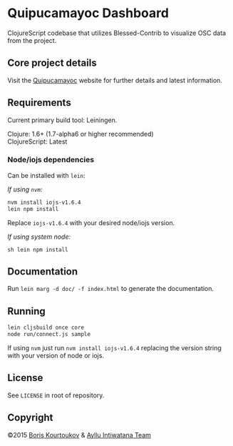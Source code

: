 # Quipucamayoc Dashboard

ClojureScript codebase that utilizes Blessed-Contrib to visualize OSC data from the project.

## Core project details

Visit the [Quipucamayoc](http://quipucamayoc.com/) website for further details and latest information.

## Requirements

Current primary build tool: Leiningen.

Clojure: 1.6+ (1.7-alpha6 or higher recommended) <br>
ClojureScript: Latest

### Node/iojs dependencies

Can be installed with `lein`:

*If using `nvm`:*

```sh
nvm install iojs-v1.6.4
lein npm install
```

Replace `iojs-v1.6.4` with your desired node/iojs version.

*If using system node:*

``sh
lein npm install
``


## Documentation

Run `lein marg -d doc/ -f index.html` to generate the documentation.

## Running

```sh
lein cljsbuild once core
node run/connect.js sample
```

If using `nvm` just run `nvm install iojs-v1.6.4` replacing the version string with your version of node or iojs.

## License

See `LICENSE` in root of repository.

## Copyright

©2015 [Boris Kourtoukov](http://boris.kourtoukov.com/) & [Ayllu Intiwatana Team](http://quipucamayoc.com/)